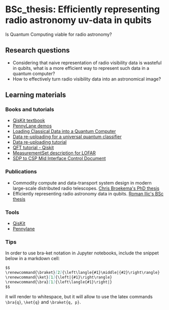 # BSc_thesis: Efficiently representing radio astronomy uv-data in qubits

Is Quantum Computing viable for radio astronomy?

## Research questions
- Considering that naive representation of radio visibility data is wasteful in qubits, what is a more efficient way to represent such data in a quantum computer?
- How to effectively turn radio visibility data into an astronomical image?

## Learning materials

### Books and tutorials

- [QisKit textbook](https://qiskit.org/textbook/preface.html)
- [PennyLane demos](https://pennylane.ai/qml/demos_getting-started.html)
- [Loading Classical Data into a Quantum Computer](https://arxiv.org/abs/1803.01958)
- [Data re-uploading for a universal quantum classifier](https://arxiv.org/abs/1907.02085)
- [Data re-uploading tutorial](https://github.com/NLESC-quantum/quantum_comp/tree/main/pulsar_search/ml/reupload)
- [QFT tutorial - Qiskit](https://qiskit.org/textbook/ch-algorithms/quantum-fourier-transform.html#3.-Example-1:-1-qubit-QFT-)
- [MeasurementSet description for LOFAR](file:///C:/Users/roman/OneDrive/Bureau/UM/BSc/TH/Visibitlity_data_format/LOFAR.pdf)
- [SDP to CSP Mid Interface Control Document](file:///C:/Users/roman/OneDrive/Bureau/UM/BSc/TH/Visibitlity_data_format/SKA.pdf)

### Publications
- Commodity compute and data-transport system design in modern large-scale distributed radio telescopes. [Chris Broekema's PhD thesis](https://www.astron.nl/~broekema/Thesis/PhD-Thesis.pdf)
- Efficiently representing radio astronomy data in qubits. [Roman Ilic's BSc thesis](https://fr.overleaf.com/read/dtxmfchtqbmp)

### Tools
- [QisKit](https://qiskit.org/)
- [Pennylane](https://pennylane.ai/)

### Tips
In order to use bra-ket notation in Jupyter notebooks, include the snippet below in a markdown cell:

```markdown
$$
\renewcommand{\braket}[2]{\left\langle{#1}\middle|{#2}\right\rangle}
\renewcommand{\ket}[1]{\left|{#1}\right\rangle}
\renewcommand{\bra}[1]{\left\langle{#1}\right|}
$$
```

it will render to whitespace, but it will allow to use the latex commands `\bra{q}`, `\ket{q}` and `\braket{q, p}`.
